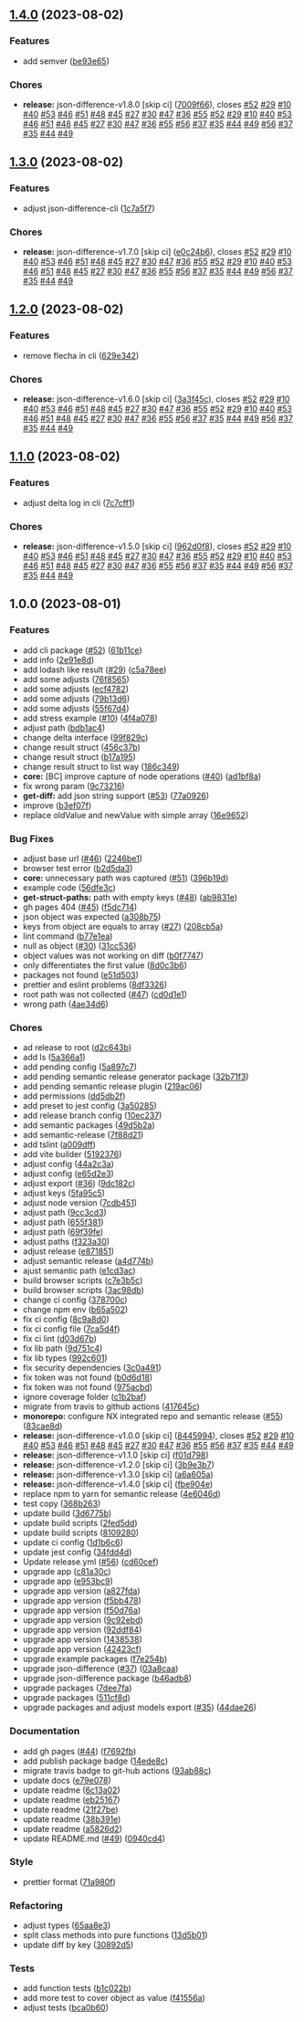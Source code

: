 ## [1.4.0](https://github.com/lukascivil/json-difference/compare/json-difference-cli-v1.3.0...json-difference-cli-v1.4.0) (2023-08-02)


### Features

* add semver ([be93e65](https://github.com/lukascivil/json-difference/commit/be93e659d0c53933364a2ccce851bbffc05ec446))


### Chores

* **release:** json-difference-v1.8.0 [skip ci] ([7009f66](https://github.com/lukascivil/json-difference/commit/7009f665ac3c28bd71a88880af27b5afec2135b4)), closes [#52](https://github.com/lukascivil/json-difference/issues/52) [#29](https://github.com/lukascivil/json-difference/issues/29) [#10](https://github.com/lukascivil/json-difference/issues/10) [#40](https://github.com/lukascivil/json-difference/issues/40) [#53](https://github.com/lukascivil/json-difference/issues/53) [#46](https://github.com/lukascivil/json-difference/issues/46) [#51](https://github.com/lukascivil/json-difference/issues/51) [#48](https://github.com/lukascivil/json-difference/issues/48) [#45](https://github.com/lukascivil/json-difference/issues/45) [#27](https://github.com/lukascivil/json-difference/issues/27) [#30](https://github.com/lukascivil/json-difference/issues/30) [#47](https://github.com/lukascivil/json-difference/issues/47) [#36](https://github.com/lukascivil/json-difference/issues/36) [#55](https://github.com/lukascivil/json-difference/issues/55) [#52](https://github.com/lukascivil/json-difference/issues/52) [#29](https://github.com/lukascivil/json-difference/issues/29) [#10](https://github.com/lukascivil/json-difference/issues/10) [#40](https://github.com/lukascivil/json-difference/issues/40) [#53](https://github.com/lukascivil/json-difference/issues/53) [#46](https://github.com/lukascivil/json-difference/issues/46) [#51](https://github.com/lukascivil/json-difference/issues/51) [#48](https://github.com/lukascivil/json-difference/issues/48) [#45](https://github.com/lukascivil/json-difference/issues/45) [#27](https://github.com/lukascivil/json-difference/issues/27) [#30](https://github.com/lukascivil/json-difference/issues/30) [#47](https://github.com/lukascivil/json-difference/issues/47) [#36](https://github.com/lukascivil/json-difference/issues/36) [#55](https://github.com/lukascivil/json-difference/issues/55) [#56](https://github.com/lukascivil/json-difference/issues/56) [#37](https://github.com/lukascivil/json-difference/issues/37) [#35](https://github.com/lukascivil/json-difference/issues/35) [#44](https://github.com/lukascivil/json-difference/issues/44) [#49](https://github.com/lukascivil/json-difference/issues/49) [#56](https://github.com/lukascivil/json-difference/issues/56) [#37](https://github.com/lukascivil/json-difference/issues/37) [#35](https://github.com/lukascivil/json-difference/issues/35) [#44](https://github.com/lukascivil/json-difference/issues/44) [#49](https://github.com/lukascivil/json-difference/issues/49)

## [1.3.0](https://github.com/lukascivil/json-difference/compare/json-difference-cli-v1.2.0...json-difference-cli-v1.3.0) (2023-08-02)


### Features

* adjust json-difference-cli ([1c7a5f7](https://github.com/lukascivil/json-difference/commit/1c7a5f75d6b90806ec5bcf68d1b8d55675031f24))


### Chores

* **release:** json-difference-v1.7.0 [skip ci] ([e0c24b6](https://github.com/lukascivil/json-difference/commit/e0c24b61887e41da622446bba0fa6b971718e0d3)), closes [#52](https://github.com/lukascivil/json-difference/issues/52) [#29](https://github.com/lukascivil/json-difference/issues/29) [#10](https://github.com/lukascivil/json-difference/issues/10) [#40](https://github.com/lukascivil/json-difference/issues/40) [#53](https://github.com/lukascivil/json-difference/issues/53) [#46](https://github.com/lukascivil/json-difference/issues/46) [#51](https://github.com/lukascivil/json-difference/issues/51) [#48](https://github.com/lukascivil/json-difference/issues/48) [#45](https://github.com/lukascivil/json-difference/issues/45) [#27](https://github.com/lukascivil/json-difference/issues/27) [#30](https://github.com/lukascivil/json-difference/issues/30) [#47](https://github.com/lukascivil/json-difference/issues/47) [#36](https://github.com/lukascivil/json-difference/issues/36) [#55](https://github.com/lukascivil/json-difference/issues/55) [#52](https://github.com/lukascivil/json-difference/issues/52) [#29](https://github.com/lukascivil/json-difference/issues/29) [#10](https://github.com/lukascivil/json-difference/issues/10) [#40](https://github.com/lukascivil/json-difference/issues/40) [#53](https://github.com/lukascivil/json-difference/issues/53) [#46](https://github.com/lukascivil/json-difference/issues/46) [#51](https://github.com/lukascivil/json-difference/issues/51) [#48](https://github.com/lukascivil/json-difference/issues/48) [#45](https://github.com/lukascivil/json-difference/issues/45) [#27](https://github.com/lukascivil/json-difference/issues/27) [#30](https://github.com/lukascivil/json-difference/issues/30) [#47](https://github.com/lukascivil/json-difference/issues/47) [#36](https://github.com/lukascivil/json-difference/issues/36) [#55](https://github.com/lukascivil/json-difference/issues/55) [#56](https://github.com/lukascivil/json-difference/issues/56) [#37](https://github.com/lukascivil/json-difference/issues/37) [#35](https://github.com/lukascivil/json-difference/issues/35) [#44](https://github.com/lukascivil/json-difference/issues/44) [#49](https://github.com/lukascivil/json-difference/issues/49) [#56](https://github.com/lukascivil/json-difference/issues/56) [#37](https://github.com/lukascivil/json-difference/issues/37) [#35](https://github.com/lukascivil/json-difference/issues/35) [#44](https://github.com/lukascivil/json-difference/issues/44) [#49](https://github.com/lukascivil/json-difference/issues/49)

## [1.2.0](https://github.com/lukascivil/json-difference/compare/json-difference-cli-v1.1.0...json-difference-cli-v1.2.0) (2023-08-02)


### Features

* remove flecha in cli ([629e342](https://github.com/lukascivil/json-difference/commit/629e34277687094306c75d421604271fc5a2b909))


### Chores

* **release:** json-difference-v1.6.0 [skip ci] ([3a3f45c](https://github.com/lukascivil/json-difference/commit/3a3f45c00a6ca9ef5f4ded49eb92692e2359fc3b)), closes [#52](https://github.com/lukascivil/json-difference/issues/52) [#29](https://github.com/lukascivil/json-difference/issues/29) [#10](https://github.com/lukascivil/json-difference/issues/10) [#40](https://github.com/lukascivil/json-difference/issues/40) [#53](https://github.com/lukascivil/json-difference/issues/53) [#46](https://github.com/lukascivil/json-difference/issues/46) [#51](https://github.com/lukascivil/json-difference/issues/51) [#48](https://github.com/lukascivil/json-difference/issues/48) [#45](https://github.com/lukascivil/json-difference/issues/45) [#27](https://github.com/lukascivil/json-difference/issues/27) [#30](https://github.com/lukascivil/json-difference/issues/30) [#47](https://github.com/lukascivil/json-difference/issues/47) [#36](https://github.com/lukascivil/json-difference/issues/36) [#55](https://github.com/lukascivil/json-difference/issues/55) [#52](https://github.com/lukascivil/json-difference/issues/52) [#29](https://github.com/lukascivil/json-difference/issues/29) [#10](https://github.com/lukascivil/json-difference/issues/10) [#40](https://github.com/lukascivil/json-difference/issues/40) [#53](https://github.com/lukascivil/json-difference/issues/53) [#46](https://github.com/lukascivil/json-difference/issues/46) [#51](https://github.com/lukascivil/json-difference/issues/51) [#48](https://github.com/lukascivil/json-difference/issues/48) [#45](https://github.com/lukascivil/json-difference/issues/45) [#27](https://github.com/lukascivil/json-difference/issues/27) [#30](https://github.com/lukascivil/json-difference/issues/30) [#47](https://github.com/lukascivil/json-difference/issues/47) [#36](https://github.com/lukascivil/json-difference/issues/36) [#55](https://github.com/lukascivil/json-difference/issues/55) [#56](https://github.com/lukascivil/json-difference/issues/56) [#37](https://github.com/lukascivil/json-difference/issues/37) [#35](https://github.com/lukascivil/json-difference/issues/35) [#44](https://github.com/lukascivil/json-difference/issues/44) [#49](https://github.com/lukascivil/json-difference/issues/49) [#56](https://github.com/lukascivil/json-difference/issues/56) [#37](https://github.com/lukascivil/json-difference/issues/37) [#35](https://github.com/lukascivil/json-difference/issues/35) [#44](https://github.com/lukascivil/json-difference/issues/44) [#49](https://github.com/lukascivil/json-difference/issues/49)

## [1.1.0](https://github.com/lukascivil/json-difference/compare/json-difference-cli-v1.0.0...json-difference-cli-v1.1.0) (2023-08-02)


### Features

* adjust delta log in cli ([7c7cff1](https://github.com/lukascivil/json-difference/commit/7c7cff108b1934d298345ae761558dcd1d9cbc26))


### Chores

* **release:** json-difference-v1.5.0 [skip ci] ([962d0f8](https://github.com/lukascivil/json-difference/commit/962d0f853f8746f4ac6890fb4814b05f23760fb9)), closes [#52](https://github.com/lukascivil/json-difference/issues/52) [#29](https://github.com/lukascivil/json-difference/issues/29) [#10](https://github.com/lukascivil/json-difference/issues/10) [#40](https://github.com/lukascivil/json-difference/issues/40) [#53](https://github.com/lukascivil/json-difference/issues/53) [#46](https://github.com/lukascivil/json-difference/issues/46) [#51](https://github.com/lukascivil/json-difference/issues/51) [#48](https://github.com/lukascivil/json-difference/issues/48) [#45](https://github.com/lukascivil/json-difference/issues/45) [#27](https://github.com/lukascivil/json-difference/issues/27) [#30](https://github.com/lukascivil/json-difference/issues/30) [#47](https://github.com/lukascivil/json-difference/issues/47) [#36](https://github.com/lukascivil/json-difference/issues/36) [#55](https://github.com/lukascivil/json-difference/issues/55) [#52](https://github.com/lukascivil/json-difference/issues/52) [#29](https://github.com/lukascivil/json-difference/issues/29) [#10](https://github.com/lukascivil/json-difference/issues/10) [#40](https://github.com/lukascivil/json-difference/issues/40) [#53](https://github.com/lukascivil/json-difference/issues/53) [#46](https://github.com/lukascivil/json-difference/issues/46) [#51](https://github.com/lukascivil/json-difference/issues/51) [#48](https://github.com/lukascivil/json-difference/issues/48) [#45](https://github.com/lukascivil/json-difference/issues/45) [#27](https://github.com/lukascivil/json-difference/issues/27) [#30](https://github.com/lukascivil/json-difference/issues/30) [#47](https://github.com/lukascivil/json-difference/issues/47) [#36](https://github.com/lukascivil/json-difference/issues/36) [#55](https://github.com/lukascivil/json-difference/issues/55) [#56](https://github.com/lukascivil/json-difference/issues/56) [#37](https://github.com/lukascivil/json-difference/issues/37) [#35](https://github.com/lukascivil/json-difference/issues/35) [#44](https://github.com/lukascivil/json-difference/issues/44) [#49](https://github.com/lukascivil/json-difference/issues/49) [#56](https://github.com/lukascivil/json-difference/issues/56) [#37](https://github.com/lukascivil/json-difference/issues/37) [#35](https://github.com/lukascivil/json-difference/issues/35) [#44](https://github.com/lukascivil/json-difference/issues/44) [#49](https://github.com/lukascivil/json-difference/issues/49)

## 1.0.0 (2023-08-01)


### Features

* add cli package ([#52](https://github.com/lukascivil/json-difference/issues/52)) ([61b11ce](https://github.com/lukascivil/json-difference/commit/61b11ce28105b2ed367bec8e4ae229e0a24f3d79))
* add info ([2e91e8d](https://github.com/lukascivil/json-difference/commit/2e91e8d76f929da6bc402c0686fc197dbe048d44))
* add lodash like result ([#29](https://github.com/lukascivil/json-difference/issues/29)) ([c5a78ee](https://github.com/lukascivil/json-difference/commit/c5a78eef8df2362666e7e204a3f1b9ec35d8d562))
* add some adjusts ([76f8565](https://github.com/lukascivil/json-difference/commit/76f85659ee870bcf06ad67069fb09bb555ddeeb2))
* add some adjusts ([ecf4782](https://github.com/lukascivil/json-difference/commit/ecf4782ab0abc1db87ee69e0250bc3762f036e83))
* add some adjusts ([79b13d6](https://github.com/lukascivil/json-difference/commit/79b13d656b982b5528516f80df254a8ab6a8068d))
* add some adjusts ([55f67d4](https://github.com/lukascivil/json-difference/commit/55f67d4b25b1a13761ea45e2a8c461ca96f19a9e))
* add stress example ([#10](https://github.com/lukascivil/json-difference/issues/10)) ([4f4a078](https://github.com/lukascivil/json-difference/commit/4f4a0786171b55f0c162e1a585dcbff1ba8e8dcc))
* adjust path ([bdb1ac4](https://github.com/lukascivil/json-difference/commit/bdb1ac4c8b8bf4af1958e0fd6e045bb56214b406))
* change delta interface ([99f829c](https://github.com/lukascivil/json-difference/commit/99f829ccd43bbb677d1ebaaf6cedd4bc3e6f42cd))
* change result struct ([456c37b](https://github.com/lukascivil/json-difference/commit/456c37baaab4b441779e4a78e0bdd4bb841458fd))
* change result struct ([b17a195](https://github.com/lukascivil/json-difference/commit/b17a195db9fc9ddb7a0cc26beb33276075aa52b9))
* change result struct to list way ([186c349](https://github.com/lukascivil/json-difference/commit/186c349e45e4ff5dae134417b8120dffb6b97047))
* **core:** [BC] improve capture of node operations ([#40](https://github.com/lukascivil/json-difference/issues/40)) ([ad1bf8a](https://github.com/lukascivil/json-difference/commit/ad1bf8ae2edb2ea959a345fc4b5812914f92e660))
* fix wrong param ([9c73216](https://github.com/lukascivil/json-difference/commit/9c73216d5f416561f50bfac5fbb50d320246f870))
* **get-diff:** add json string support ([#53](https://github.com/lukascivil/json-difference/issues/53)) ([77a0926](https://github.com/lukascivil/json-difference/commit/77a092691f978afa7d9eb03b05df5c2ec9310b5b))
* improve ([b3ef07f](https://github.com/lukascivil/json-difference/commit/b3ef07f2395534e0e01e7ab15fb79df9f7572169))
* replace oldValue and newValue with simple array ([16e9652](https://github.com/lukascivil/json-difference/commit/16e96524f1f2b286af6c7765ad2c87389ec2a513))


### Bug Fixes

* adjust base url ([#46](https://github.com/lukascivil/json-difference/issues/46)) ([2246be1](https://github.com/lukascivil/json-difference/commit/2246be1372a095ffdc50469315609fb2545570fd))
* browser test error ([b2d5da3](https://github.com/lukascivil/json-difference/commit/b2d5da3444b47d26c42d6bbf09e9e7b7fd0e31f0))
* **core:** unnecessary path was captured ([#51](https://github.com/lukascivil/json-difference/issues/51)) ([396b19d](https://github.com/lukascivil/json-difference/commit/396b19dffdcc2295a0ba3c59cad513bde600c995))
* example code ([56dfe3c](https://github.com/lukascivil/json-difference/commit/56dfe3cd3f23b1245599733acdac14e74f54498c))
* **get-struct-paths:** path with empty keys ([#48](https://github.com/lukascivil/json-difference/issues/48)) ([ab9831e](https://github.com/lukascivil/json-difference/commit/ab9831ef8caee54d5b2d92e70228b7b037f6ae93))
* gh pages 404 ([#45](https://github.com/lukascivil/json-difference/issues/45)) ([f5dc714](https://github.com/lukascivil/json-difference/commit/f5dc7145e5470c0b8971af5bd4625e37bd2d4830))
* json object was expected ([a308b75](https://github.com/lukascivil/json-difference/commit/a308b7544b345f201badba31bd0f01bb3bff3405))
* keys from object are equals to array ([#27](https://github.com/lukascivil/json-difference/issues/27)) ([208cb5a](https://github.com/lukascivil/json-difference/commit/208cb5a65392036affd8daae59cf5d0413b4304d))
* lint command ([b77e1ea](https://github.com/lukascivil/json-difference/commit/b77e1ea52b60a7998a0fed64307a0bf5f2585217))
* null as object ([#30](https://github.com/lukascivil/json-difference/issues/30)) ([31cc536](https://github.com/lukascivil/json-difference/commit/31cc536f076cb838329f60740cf4e9d2403d392c))
* object values was not working on diff ([b0f7747](https://github.com/lukascivil/json-difference/commit/b0f7747a1df88b84e9ee5c54d01782394d8bee82))
* only differentiates the first value ([8d0c3b6](https://github.com/lukascivil/json-difference/commit/8d0c3b64aabc7ca21b43adc4e933b0cb5d38219b))
* packages not found ([e51d503](https://github.com/lukascivil/json-difference/commit/e51d503873db4388b82453e1101fef1dde1517e8))
* prettier and eslint problems ([8df3326](https://github.com/lukascivil/json-difference/commit/8df33260c7600dbc516b45be4a7a846202cca27d))
* root path was not collected ([#47](https://github.com/lukascivil/json-difference/issues/47)) ([cd0d1e1](https://github.com/lukascivil/json-difference/commit/cd0d1e152329b558acb900750e650d04d72bd5d3))
* wrong path ([4ae34d6](https://github.com/lukascivil/json-difference/commit/4ae34d6a8435d759823982dae8a1fccda23161ab))


### Chores

* ad release to root ([d2c643b](https://github.com/lukascivil/json-difference/commit/d2c643b068019c17aec097ad31c50c6095e3b213))
* add ls ([5a366a1](https://github.com/lukascivil/json-difference/commit/5a366a159daac1a5c8ee14ceefa3cd5b3343ad35))
* add pending config ([5a897c7](https://github.com/lukascivil/json-difference/commit/5a897c79d4707e4a481e6d4d7b77f294f46b592e))
* add pending semantic release generator package ([32b71f3](https://github.com/lukascivil/json-difference/commit/32b71f3b16eb497a1338faedab2bbda769fa5439))
* add pending semantic release plugin ([219ac06](https://github.com/lukascivil/json-difference/commit/219ac06cdb4e5aef0054ab5b9e778d99d433e249))
* add permissions ([dd5db2f](https://github.com/lukascivil/json-difference/commit/dd5db2f67dc826a9aedd6c025574046cfa9a4507))
* add preset to jest config ([3a50285](https://github.com/lukascivil/json-difference/commit/3a50285e79f86231ae14cc6f0fae9be9bb36f920))
* add release branch config ([10ec237](https://github.com/lukascivil/json-difference/commit/10ec237bd71fd35f83b1dde7cebfc999b59b222f))
* add semantic packages ([49d5b2a](https://github.com/lukascivil/json-difference/commit/49d5b2a00260039a559b3cc019f54cca7a8304d8))
* add semantic-release ([7f88d21](https://github.com/lukascivil/json-difference/commit/7f88d21ce8bcabbf55ee6b0f8422aa6ca82220ef))
* add tslint ([a009dff](https://github.com/lukascivil/json-difference/commit/a009dff8ee8aae41588f1c649692c22dcb9d3574))
* add vite builder ([5192376](https://github.com/lukascivil/json-difference/commit/51923769490fe6ec9edc8e2e52fcc2e9c7f16dbd))
* adjust config ([44a2c3a](https://github.com/lukascivil/json-difference/commit/44a2c3a9214b71dd6603a0e00f9ee29f7891d42c))
* adjust config ([e65d2e3](https://github.com/lukascivil/json-difference/commit/e65d2e39e1059e70ddeb5b523ca3e17d37b0d34b))
* adjust export ([#36](https://github.com/lukascivil/json-difference/issues/36)) ([9dc182c](https://github.com/lukascivil/json-difference/commit/9dc182c7bcad56f415fe02ba3330b6735ebb1465))
* adjust keys ([5fa95c5](https://github.com/lukascivil/json-difference/commit/5fa95c5d51a1508f8c364d9d26dd26dd7a97abf0))
* adjust node version ([7cdb451](https://github.com/lukascivil/json-difference/commit/7cdb451367c5767c953ff311794b4965b669db1d))
* adjust path ([9cc3cd3](https://github.com/lukascivil/json-difference/commit/9cc3cd37bbcfdac6a7b764bd18482693853a227f))
* adjust path ([655f381](https://github.com/lukascivil/json-difference/commit/655f381f184d96a705c79af036459111c965b4a8))
* adjust path ([69f39fe](https://github.com/lukascivil/json-difference/commit/69f39fe782aaf72d2f794cc35b230ff301f70de8))
* adjust paths ([f323a30](https://github.com/lukascivil/json-difference/commit/f323a3088ddc79ea57be720b22ca455bbbc828e4))
* adjust release ([e871851](https://github.com/lukascivil/json-difference/commit/e8718519902e2d60ab86a4b865b10816e2360297))
* adjust semantic release ([a4d774b](https://github.com/lukascivil/json-difference/commit/a4d774b17c6e341ab5e7995a1a3e9ce1ce039067))
* ajust semantic path ([e1cd3ac](https://github.com/lukascivil/json-difference/commit/e1cd3ace5d84836427e6ebcfa4f5044cfcf75994))
* build browser scripts ([c7e3b5c](https://github.com/lukascivil/json-difference/commit/c7e3b5cb8b9df59b7ffd2a6c3e17ad61e9102c74))
* build browser scripts ([3ac98db](https://github.com/lukascivil/json-difference/commit/3ac98db4f073c6a4a357487018b9d76d27f93586))
* change ci config ([378700c](https://github.com/lukascivil/json-difference/commit/378700cb70127341e5f460359763f2e3d5da418e))
* change npm env ([b65a502](https://github.com/lukascivil/json-difference/commit/b65a502cb7581e94239ca642cae00e0e5d817817))
* fix ci config ([8c9a8d0](https://github.com/lukascivil/json-difference/commit/8c9a8d0647e074c6ed2013d08aed1662951738ce))
* fix ci config file ([7ca5d4f](https://github.com/lukascivil/json-difference/commit/7ca5d4f5200885b34919736e4746750c293962b2))
* fix ci lint ([d03d67b](https://github.com/lukascivil/json-difference/commit/d03d67b4eeb4fa623c6b8dfbcfcb25658613d5ff))
* fix lib path ([9d751c4](https://github.com/lukascivil/json-difference/commit/9d751c4cb58f910235f9e801d9c22b5ba2f04293))
* fix lib types ([992c601](https://github.com/lukascivil/json-difference/commit/992c6018347a85fe7dd7185e226e7e9efa4cf9eb))
* fix security dependencies ([3c0a491](https://github.com/lukascivil/json-difference/commit/3c0a491fd0efb0ee6624e7e6cb80747e6d5a2650))
* fix token was not found ([b0d6d18](https://github.com/lukascivil/json-difference/commit/b0d6d18633ad6c08f4e1875ce993b3a66e4e2f00))
* fix token was not found ([975acbd](https://github.com/lukascivil/json-difference/commit/975acbdab5ac31dda4c9639a893d39814d20f6a4))
* ignore coverage folder ([c1b2baf](https://github.com/lukascivil/json-difference/commit/c1b2baf62c4987c00eec965649dd7e8c7d8eea31))
* migrate from travis to github actions ([417645c](https://github.com/lukascivil/json-difference/commit/417645c9b70085e0794b822967661547900f3b5e))
* **monorepo:** configure NX integrated repo and semantic release ([#55](https://github.com/lukascivil/json-difference/issues/55)) ([83cae8d](https://github.com/lukascivil/json-difference/commit/83cae8d116fdfc97afd4fc94889777abd75e3bb9))
* **release:** json-difference-v1.0.0 [skip ci] ([8445994](https://github.com/lukascivil/json-difference/commit/8445994d9d0f465b9cec2e834ce74a829e06de0a)), closes [#52](https://github.com/lukascivil/json-difference/issues/52) [#29](https://github.com/lukascivil/json-difference/issues/29) [#10](https://github.com/lukascivil/json-difference/issues/10) [#40](https://github.com/lukascivil/json-difference/issues/40) [#53](https://github.com/lukascivil/json-difference/issues/53) [#46](https://github.com/lukascivil/json-difference/issues/46) [#51](https://github.com/lukascivil/json-difference/issues/51) [#48](https://github.com/lukascivil/json-difference/issues/48) [#45](https://github.com/lukascivil/json-difference/issues/45) [#27](https://github.com/lukascivil/json-difference/issues/27) [#30](https://github.com/lukascivil/json-difference/issues/30) [#47](https://github.com/lukascivil/json-difference/issues/47) [#36](https://github.com/lukascivil/json-difference/issues/36) [#55](https://github.com/lukascivil/json-difference/issues/55) [#56](https://github.com/lukascivil/json-difference/issues/56) [#37](https://github.com/lukascivil/json-difference/issues/37) [#35](https://github.com/lukascivil/json-difference/issues/35) [#44](https://github.com/lukascivil/json-difference/issues/44) [#49](https://github.com/lukascivil/json-difference/issues/49)
* **release:** json-difference-v1.1.0 [skip ci] ([f01d798](https://github.com/lukascivil/json-difference/commit/f01d798659fd0ce9982a4d1aec2a995074aefa0c))
* **release:** json-difference-v1.2.0 [skip ci] ([3b9e3b7](https://github.com/lukascivil/json-difference/commit/3b9e3b7a110c0ebb90aedaa9764deb652a1f0285))
* **release:** json-difference-v1.3.0 [skip ci] ([a6a605a](https://github.com/lukascivil/json-difference/commit/a6a605a01ad1deed21818dbb995defe90f0c2f6d))
* **release:** json-difference-v1.4.0 [skip ci] ([fbe904e](https://github.com/lukascivil/json-difference/commit/fbe904eaead9a8345c7062f53c5c0a358631c128))
* replace npm to yarn for semantic release ([4e6046d](https://github.com/lukascivil/json-difference/commit/4e6046ddb211a22fe2b21bce98ff06694e0adce0))
* test copy ([368b263](https://github.com/lukascivil/json-difference/commit/368b26371166fe9933a8cfd6bf27a3b5c40fd819))
* update build ([3d6775b](https://github.com/lukascivil/json-difference/commit/3d6775b6666d1a93325ca8033dfa3390055692a7))
* update build scripts ([2fed5dd](https://github.com/lukascivil/json-difference/commit/2fed5dd4300c7b835ad4e83c071b3813be42c66b))
* update build scripts ([8109280](https://github.com/lukascivil/json-difference/commit/81092801f9715cc2535c339216beb3fb767c8805))
* update ci config ([1d1b6c6](https://github.com/lukascivil/json-difference/commit/1d1b6c61f67d7e0d91a7bab6de3e7fc4f6564a9c))
* update jest config ([34fdd4d](https://github.com/lukascivil/json-difference/commit/34fdd4d940b2a0fe6bbbb31e05fd5d4d8edfef45))
* Update release.yml ([#56](https://github.com/lukascivil/json-difference/issues/56)) ([cd60cef](https://github.com/lukascivil/json-difference/commit/cd60cefca75057b2924d8774280c3d50d0859a7c))
* upgrade app ([c81a30c](https://github.com/lukascivil/json-difference/commit/c81a30cb7905e9fd1ea9be5a2b1c182eee93546a))
* upgrade app ([e953bc9](https://github.com/lukascivil/json-difference/commit/e953bc91078d485d87d14019a8f2294cfc106089))
* upgrade app version ([a827fda](https://github.com/lukascivil/json-difference/commit/a827fda38b25d8874a491fa5ad0d07643e2a9495))
* upgrade app version ([f5bb478](https://github.com/lukascivil/json-difference/commit/f5bb47821ec6bb163bafe4545aa420cb5304b191))
* upgrade app version ([f50d76a](https://github.com/lukascivil/json-difference/commit/f50d76ad9752b2a2418cd5bb0d98dfc803694213))
* upgrade app version ([9c92ebd](https://github.com/lukascivil/json-difference/commit/9c92ebd52b958de6dd1941027a7467a4fc1158f7))
* upgrade app version ([92ddf84](https://github.com/lukascivil/json-difference/commit/92ddf8459168508a7e5ebc1374c02821f50af07c))
* upgrade app version ([1438538](https://github.com/lukascivil/json-difference/commit/143853878d6f2a7c62b860514c56aa68b87288c9))
* upgrade app version ([42423cf](https://github.com/lukascivil/json-difference/commit/42423cf83b8cb9e998a83c6972173d8c9dd38561))
* upgrade example packages ([f7e254b](https://github.com/lukascivil/json-difference/commit/f7e254bb4044ed8024c33ec02779d6bea461ff63))
* upgrade json-difference ([#37](https://github.com/lukascivil/json-difference/issues/37)) ([03a8caa](https://github.com/lukascivil/json-difference/commit/03a8caac0cb849ec7079c05a0fb47c60ca6cb9e9))
* upgrade json-difference package ([b46adb8](https://github.com/lukascivil/json-difference/commit/b46adb8c36b0506dcf067321d58d2807a66fa3d4))
* upgrade packages ([7dee7fa](https://github.com/lukascivil/json-difference/commit/7dee7fa8faf678c0e3f491bc6efe1f8caef9d85c))
* upgrade packages ([511cf8d](https://github.com/lukascivil/json-difference/commit/511cf8db5e8c12857e7c73c32e2ed9b792ebfb85))
* upgrade packages and adjust models export ([#35](https://github.com/lukascivil/json-difference/issues/35)) ([44dae26](https://github.com/lukascivil/json-difference/commit/44dae2634e94530d26ebf1574f2ccd90c5440382))


### Documentation

* add gh pages ([#44](https://github.com/lukascivil/json-difference/issues/44)) ([f7692fb](https://github.com/lukascivil/json-difference/commit/f7692fb5a34739041496a464dd62486b148c1420))
* add publish package badge ([14ede8c](https://github.com/lukascivil/json-difference/commit/14ede8c4dbebd2507f8d77da8248654e56ff4cae))
* migrate travis badge to git-hub actions ([93ab88c](https://github.com/lukascivil/json-difference/commit/93ab88cc955606f65767568582b73de8e11e26a8))
* update docs ([e79e078](https://github.com/lukascivil/json-difference/commit/e79e07847b78f077412c746a424028537757aeb6))
* update readme ([6c13a02](https://github.com/lukascivil/json-difference/commit/6c13a02657597d186a543b0603ed46b3df700105))
* update readme ([eb25167](https://github.com/lukascivil/json-difference/commit/eb251676547641e275a7835bf5db961d86158777))
* update readme ([21f27be](https://github.com/lukascivil/json-difference/commit/21f27bee8e183a605a063ee68c1e3e6273392980))
* update readme ([38b391e](https://github.com/lukascivil/json-difference/commit/38b391e485af1bd206fc280313c53c49a97dc5db))
* update readme ([a5826d2](https://github.com/lukascivil/json-difference/commit/a5826d2e5184180067e3dfe8cf44d105f6baf2fa))
* update README.md ([#49](https://github.com/lukascivil/json-difference/issues/49)) ([0940cd4](https://github.com/lukascivil/json-difference/commit/0940cd4d9a09945842d8be0aa6f6289f2a04a0c6))


### Style

* prettier format ([71a980f](https://github.com/lukascivil/json-difference/commit/71a980f26c8dd40ce07462101fd1df66942fdd85))


### Refactoring

* adjust types ([65aa8e3](https://github.com/lukascivil/json-difference/commit/65aa8e3798b24b742524e26bb4a7d071d6b95df2))
* split class methods into pure functions ([13d5b01](https://github.com/lukascivil/json-difference/commit/13d5b01f39bc5493531595efd74658b96188589e))
* update diff by key ([30892d5](https://github.com/lukascivil/json-difference/commit/30892d5428cb9065a7bb39910b6510c732f7ccd9))


### Tests

* add function tests ([b1c022b](https://github.com/lukascivil/json-difference/commit/b1c022ba19e5902c74003b17d7357cc361fbbbcd))
* add more test to cover object as value ([f41556a](https://github.com/lukascivil/json-difference/commit/f41556a19bf1187eba60c84162ff9ee0af96df43))
* adjust tests ([bca0b60](https://github.com/lukascivil/json-difference/commit/bca0b6091bd254800b1c41ced72e6727d5fdc210))
